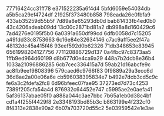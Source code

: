 77716424cc31ff78
e371522235a6f4d4
5bfd6059e54034db
a5b5ca29ef4724df
21925f373480b858
798eada26e0fbfa9
433ab35259d55b5f
7d89a8e65293db0d
bab81433fb4ed0b0
43c4206adeab09dd
13c00c2871bd81a2
db998a8d160429c6
7ad4276e0195f5b0
6a0391a650df99cd
6dfb0058d7c15205
a49fdd33c8753663
6c16e84e32634146
c7ac9aff5ee2f47a
48132dc45a415f46
93eef592d0b62326
71db348653e83945
6561998204127756
771120886729d137
0a4fbc97c8373aa5
1ffb9ed964d60199
d8b677d0e4ca9a29
448a7b2dcb8e36b4
1033a21096886285
6cb7cec336415a7d
59ab21d16abcfe9c
ac8fb9eef9808396
579caed6c9766f83
0f9889a29a3ecc6d
36d8ae2a00e06a6e
cb596038395834e7
b492e7dcb3cd5c9c
fe6a3c2fdefa2fc8
6d96bfeec07fae95
37273ed7d73c4253
7389f205cfa54a4d
876932c64452e747
c5995ae2e0aefa41
5af36137abae05f0
a888a044c3ae7bbc
7b65a1eb0d38c4bf
cd1a4f255f4429f8
2e3348193bd85b3c
b863199e4f232cf0
8f4313e2838e90a2
6b07a703720d55c2
5e03959542e1e3ae
